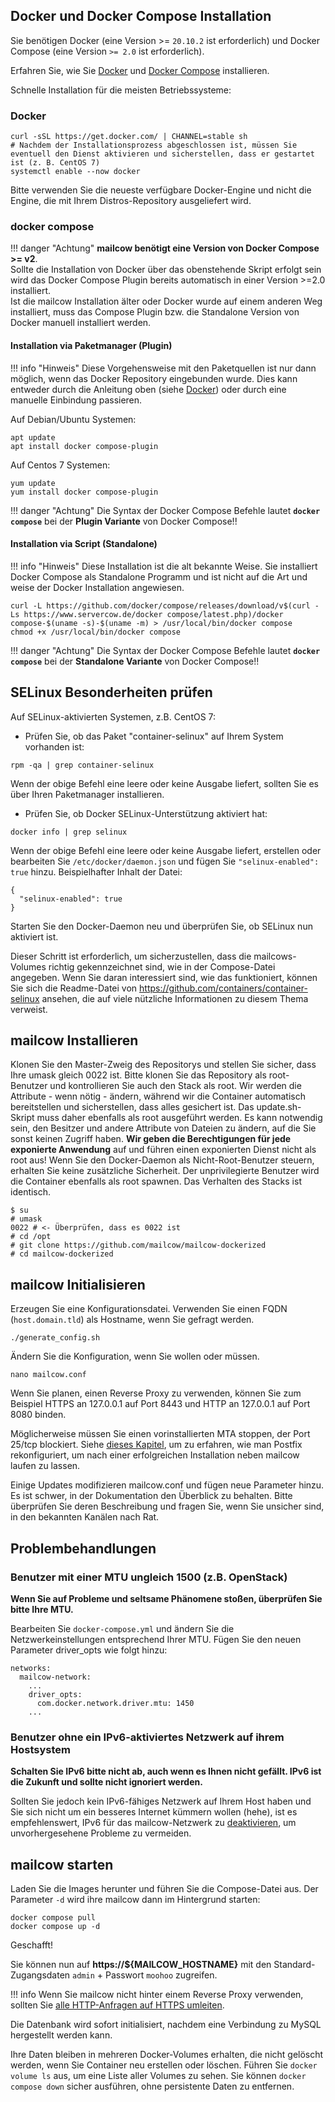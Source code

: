 ## Docker und Docker Compose Installation

Sie benötigen Docker (eine Version >= `20.10.2` ist erforderlich) und Docker Compose (eine Version `>= 2.0` ist erforderlich).

Erfahren Sie, wie Sie [Docker](https://docs.docker.com/install/) und [Docker Compose](https://docs.docker.com/compose/install/) installieren.

Schnelle Installation für die meisten Betriebssysteme:

### Docker
```
curl -sSL https://get.docker.com/ | CHANNEL=stable sh
# Nachdem der Installationsprozess abgeschlossen ist, müssen Sie eventuell den Dienst aktivieren und sicherstellen, dass er gestartet ist (z. B. CentOS 7)
systemctl enable --now docker
```
Bitte verwenden Sie die neueste verfügbare Docker-Engine und nicht die Engine, die mit Ihrem Distros-Repository ausgeliefert wird.

### docker compose

!!! danger "Achtung"
    **mailcow benötigt eine Version von Docker Compose >= v2**. 
    <br>Sollte die Installation von Docker über das obenstehende Skript erfolgt sein wird das Docker Compose Plugin bereits automatisch
    in einer Version >=2.0 installiert. <br>
    Ist die mailcow Installation älter oder Docker wurde auf einem anderen Weg installiert, muss das Compose Plugin bzw. die Standalone Version von Docker manuell installiert werden.

#### Installation via Paketmanager (Plugin)

!!! info "Hinweis"
    Diese Vorgehensweise mit den Paketquellen ist nur dann möglich, wenn das Docker Repository eingebunden wurde. Dies kann entweder durch die Anleitung oben (siehe [Docker](#docker)) oder durch eine manuelle Einbindung passieren.

Auf Debian/Ubuntu Systemen:
```
apt update
apt install docker compose-plugin
```

Auf Centos 7 Systemen:
```
yum update
yum install docker compose-plugin
```

!!! danger "Achtung"
    Die Syntax der Docker Compose Befehle lautet **`docker compose`** bei der **Plugin Variante** von Docker Compose!!

#### Installation via Script (Standalone)

!!! info "Hinweis"
    Diese Installation ist die alt bekannte Weise. Sie installiert Docker Compose als Standalone Programm und ist nicht auf die Art und weise der Docker Installation angewiesen.

```
curl -L https://github.com/docker/compose/releases/download/v$(curl -Ls https://www.servercow.de/docker compose/latest.php)/docker compose-$(uname -s)-$(uname -m) > /usr/local/bin/docker compose
chmod +x /usr/local/bin/docker compose
```

!!! danger "Achtung"
    Die Syntax der Docker Compose Befehle lautet **`docker compose`** bei der **Standalone Variante** von Docker Compose!!

## SELinux Besonderheiten prüfen
Auf SELinux-aktivierten Systemen, z.B. CentOS 7:

- Prüfen Sie, ob das Paket "container-selinux" auf Ihrem System vorhanden ist:

```
rpm -qa | grep container-selinux
```

Wenn der obige Befehl eine leere oder keine Ausgabe liefert, sollten Sie es über Ihren Paketmanager installieren.

- Prüfen Sie, ob Docker SELinux-Unterstützung aktiviert hat:

```
docker info | grep selinux
```

Wenn der obige Befehl eine leere oder keine Ausgabe liefert, erstellen oder bearbeiten Sie `/etc/docker/daemon.json` und fügen Sie `"selinux-enabled": true` hinzu. Beispielhafter Inhalt der Datei:

```
{
  "selinux-enabled": true
}
```

Starten Sie den Docker-Daemon neu und überprüfen Sie, ob SELinux nun aktiviert ist.

Dieser Schritt ist erforderlich, um sicherzustellen, dass die mailcows-Volumes richtig gekennzeichnet sind, wie in der Compose-Datei angegeben.
Wenn Sie daran interessiert sind, wie das funktioniert, können Sie sich die Readme-Datei von https://github.com/containers/container-selinux ansehen, die auf viele nützliche Informationen zu diesem Thema verweist.


## mailcow Installieren
 Klonen Sie den Master-Zweig des Repositorys und stellen Sie sicher, dass Ihre umask gleich 0022 ist. Bitte klonen Sie das Repository als root-Benutzer und kontrollieren Sie auch den Stack als root. Wir werden die Attribute - wenn nötig - ändern, während wir die Container automatisch bereitstellen und sicherstellen, dass alles gesichert ist. Das update.sh-Skript muss daher ebenfalls als root ausgeführt werden. Es kann notwendig sein, den Besitzer und andere Attribute von Dateien zu ändern, auf die Sie sonst keinen Zugriff haben. **Wir geben die Berechtigungen für jede exponierte Anwendung** auf und führen einen exponierten Dienst nicht als root aus! Wenn Sie den Docker-Daemon als Nicht-Root-Benutzer steuern, erhalten Sie keine zusätzliche Sicherheit. Der unprivilegierte Benutzer wird die Container ebenfalls als root spawnen. Das Verhalten des Stacks ist identisch.

```
$ su
# umask
0022 # <- Überprüfen, dass es 0022 ist
# cd /opt
# git clone https://github.com/mailcow/mailcow-dockerized
# cd mailcow-dockerized
```

## mailcow Initialisieren
Erzeugen Sie eine Konfigurationsdatei. Verwenden Sie einen FQDN (`host.domain.tld`) als Hostname, wenn Sie gefragt werden.
```
./generate_config.sh
```

Ändern Sie die Konfiguration, wenn Sie wollen oder müssen.
```
nano mailcow.conf
```
Wenn Sie planen, einen Reverse Proxy zu verwenden, können Sie zum Beispiel HTTPS an 127.0.0.1 auf Port 8443 und HTTP an 127.0.0.1 auf Port 8080 binden.

Möglicherweise müssen Sie einen vorinstallierten MTA stoppen, der Port 25/tcp blockiert. Siehe [dieses Kapitel](../post_installation/firststeps-local_mta.de.md), um zu erfahren, wie man Postfix rekonfiguriert, um nach einer erfolgreichen Installation neben mailcow laufen zu lassen.

Einige Updates modifizieren mailcow.conf und fügen neue Parameter hinzu. Es ist schwer, in der Dokumentation den Überblick zu behalten. Bitte überprüfen Sie deren Beschreibung und fragen Sie, wenn Sie unsicher sind, in den bekannten Kanälen nach Rat.

## Problembehandlungen 

### Benutzer mit einer MTU ungleich 1500 (z.B. OpenStack)
**Wenn Sie auf Probleme und seltsame Phänomene stoßen, überprüfen Sie bitte Ihre MTU.**

Bearbeiten Sie `docker-compose.yml` und ändern Sie die Netzwerkeinstellungen entsprechend Ihrer MTU.
Fügen Sie den neuen Parameter driver_opts wie folgt hinzu:
```
networks:
  mailcow-network:
    ...
    driver_opts:
      com.docker.network.driver.mtu: 1450
    ...
```

### Benutzer ohne ein IPv6-aktiviertes Netzwerk auf ihrem Hostsystem

**Schalten Sie IPv6 bitte nicht ab, auch wenn es Ihnen nicht gefällt. IPv6 ist die Zukunft und sollte nicht ignoriert werden.**

Sollten Sie jedoch kein IPv6-fähiges Netzwerk auf Ihrem Host haben und Sie sich nicht um ein besseres Internet kümmern wollen (hehe), ist es empfehlenswert, IPv6 für das mailcow-Netzwerk zu [deaktivieren](../post_installation/firststeps-disable_ipv6.de.md), um unvorhergesehene Probleme zu vermeiden.


## mailcow starten
Laden Sie die Images herunter und führen Sie die Compose-Datei aus. Der Parameter `-d` wird ihre mailcow dann im Hintergrund starten:
```
docker compose pull
docker compose up -d
```

Geschafft!

Sie können nun auf **https://${MAILCOW_HOSTNAME}** mit den Standard-Zugangsdaten `admin` + Passwort `moohoo` zugreifen.

!!! info
    Wenn Sie mailcow nicht hinter einem Reverse Proxy verwenden, sollten Sie [alle HTTP-Anfragen auf HTTPS umleiten](../manual-guides/u_e-80_to_443.md).

Die Datenbank wird sofort initialisiert, nachdem eine Verbindung zu MySQL hergestellt werden kann.

Ihre Daten bleiben in mehreren Docker-Volumes erhalten, die nicht gelöscht werden, wenn Sie Container neu erstellen oder löschen. Führen Sie `docker volume ls` aus, um eine Liste aller Volumes zu sehen. Sie können `docker compose down` sicher ausführen, ohne persistente Daten zu entfernen.